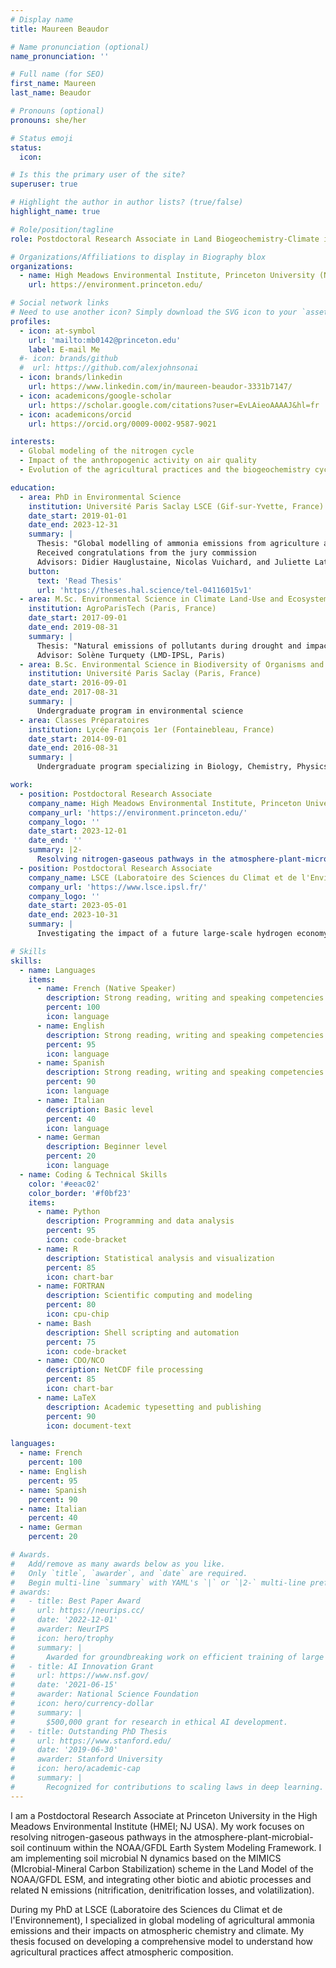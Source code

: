 ```yaml
---
# Display name
title: Maureen Beaudor

# Name pronunciation (optional)
name_pronunciation: ''

# Full name (for SEO)
first_name: Maureen
last_name: Beaudor

# Pronouns (optional)
pronouns: she/her

# Status emoji
status:
  icon: 

# Is this the primary user of the site?
superuser: true

# Highlight the author in author lists? (true/false)
highlight_name: true

# Role/position/tagline
role: Postdoctoral Research Associate in Land Biogeochemistry-Climate interactions

# Organizations/Affiliations to display in Biography blox
organizations:
  - name: High Meadows Environmental Institute, Princeton University (NJ, USA)
    url: https://environment.princeton.edu/

# Social network links
# Need to use another icon? Simply download the SVG icon to your `assets/media/icons/` folder.
profiles:
  - icon: at-symbol
    url: 'mailto:mb0142@princeton.edu'
    label: E-mail Me
  #- icon: brands/github
  #  url: https://github.com/alexjohnsonai
  - icon: brands/linkedin
    url: https://www.linkedin.com/in/maureen-beaudor-3331b7147/
  - icon: academicons/google-scholar
    url: https://scholar.google.com/citations?user=EvLAieoAAAAJ&hl=fr
  - icon: academicons/orcid
    url: https://orcid.org/0009-0002-9587-9021

interests:
  - Global modeling of the nitrogen cycle
  - Impact of the anthropogenic activity on air quality
  - Evolution of the agricultural practices and the biogeochemistry cycles 

education:
  - area: PhD in Environmental Science
    institution: Université Paris Saclay LSCE (Gif-sur-Yvette, France)
    date_start: 2019-01-01
    date_end: 2023-12-31
    summary: |
      Thesis: "Global modelling of ammonia emissions from agriculture and impact on atmospheric chemistry"
      Received congratulations from the jury commission
      Advisors: Didier Hauglustaine, Nicolas Vuichard, and Juliette Lathière
    button:
      text: 'Read Thesis'
      url: 'https://theses.hal.science/tel-04116015v1'
  - area: M.Sc. Environmental Science in Climate Land-Use and Ecosystem Services
    institution: AgroParisTech (Paris, France)
    date_start: 2017-09-01
    date_end: 2019-08-31
    summary: |
      Thesis: "Natural emissions of pollutants during drought and impact on air quality during Summer 2018 in Europe"
      Advisor: Solène Turquety (LMD-IPSL, Paris)
  - area: B.Sc. Environmental Science in Biodiversity of Organisms and Ecology
    institution: Université Paris Saclay (Paris, France)
    date_start: 2016-09-01
    date_end: 2017-08-31
    summary: |
      Undergraduate program in environmental science
  - area: Classes Préparatoires
    institution: Lycée François 1er (Fontainebleau, France)
    date_start: 2014-09-01
    date_end: 2016-08-31
    summary: |
      Undergraduate program specializing in Biology, Chemistry, Physics, and Geology, designed to prepare students for French agronomy and veterinary schools

work:
  - position: Postdoctoral Research Associate
    company_name: High Meadows Environmental Institute, Princeton University
    company_url: 'https://environment.princeton.edu/'
    company_logo: ''
    date_start: 2023-12-01
    date_end: ''
    summary: |2-
      Resolving nitrogen-gaseous pathways in the atmosphere-plant-microbial-soil continuum within the NOAA/GFDL Earth System Modeling Framework. Implementing soil microbial N dynamics based on the MIMICS (MIcrobial-Mineral Carbon Stabilization; Wieder et al., 2015) scheme in the Land Model of the NOAA/GFDL ESM, and integrating other biotic and abiotic processes and related N emissions (nitrification, denitrification losses, and volatilization). Principal Investigator: Elena Shevliakova (Geophysical Fluid Dynamics Laboratory, NJ, USA).
  - position: Postdoctoral Research Associate
    company_name: LSCE (Laboratoire des Sciences du Climat et de l'Environnement)
    company_url: 'https://www.lsce.ipsl.fr/'
    company_logo: ''
    date_start: 2023-05-01
    date_end: 2023-10-31
    summary: |
      Investigating the impact of a future large-scale hydrogen economy on atmospheric composition and climate using an Earth System Model. Assessing the climate and environmental impacts of green ammonia by exploiting the IPSL Earth System Model and developing an offline model for H2 soil uptake with key environmental output from the ORCHIDEE model. Principal Investigator: Didier Hauglustaine (CNRS-LSCE, FRANCE).

# Skills
skills:
  - name: Languages
    items:
      - name: French (Native Speaker)
        description: Strong reading, writing and speaking competencies
        percent: 100
        icon: language
      - name: English
        description: Strong reading, writing and speaking competencies
        percent: 95
        icon: language
      - name: Spanish
        description: Strong reading, writing and speaking competencies
        percent: 90
        icon: language
      - name: Italian
        description: Basic level
        percent: 40
        icon: language
      - name: German
        description: Beginner level
        percent: 20
        icon: language
  - name: Coding & Technical Skills
    color: '#eeac02'
    color_border: '#f0bf23'
    items:
      - name: Python
        description: Programming and data analysis
        percent: 95
        icon: code-bracket
      - name: R
        description: Statistical analysis and visualization
        percent: 85
        icon: chart-bar
      - name: FORTRAN
        description: Scientific computing and modeling
        percent: 80
        icon: cpu-chip
      - name: Bash
        description: Shell scripting and automation
        percent: 75
        icon: code-bracket
      - name: CDO/NCO
        description: NetCDF file processing
        percent: 85
        icon: chart-bar
      - name: LaTeX
        description: Academic typesetting and publishing
        percent: 90
        icon: document-text

languages:
  - name: French
    percent: 100
  - name: English
    percent: 95
  - name: Spanish
    percent: 90
  - name: Italian
    percent: 40
  - name: German
    percent: 20

# Awards.
#   Add/remove as many awards below as you like.
#   Only `title`, `awarder`, and `date` are required.
#   Begin multi-line `summary` with YAML's `|` or `|2-` multi-line prefix and indent 2 spaces below.
# awards:
#   - title: Best Paper Award
#     url: https://neurips.cc/
#     date: '2022-12-01'
#     awarder: NeurIPS
#     icon: hero/trophy
#     summary: |
#       Awarded for groundbreaking work on efficient training of large models.
#   - title: AI Innovation Grant
#     url: https://www.nsf.gov/
#     date: '2021-06-15'
#     awarder: National Science Foundation
#     icon: hero/currency-dollar
#     summary: |
#       $500,000 grant for research in ethical AI development.
#   - title: Outstanding PhD Thesis
#     url: https://www.stanford.edu/
#     date: '2019-06-30'
#     awarder: Stanford University
#     icon: hero/academic-cap
#     summary: |
#       Recognized for contributions to scaling laws in deep learning.
---
```


I am a Postdoctoral Research Associate at Princeton University in the High Meadows Environmental Institute (HMEI; NJ USA).
My work focuses on resolving nitrogen-gaseous pathways in the atmosphere-plant-microbial-soil continuum within the NOAA/GFDL Earth System Modeling Framework. I am implementing soil microbial N dynamics based on the MIMICS (MIcrobial-Mineral Carbon Stabilization) scheme in the Land Model of the NOAA/GFDL ESM, and integrating other biotic and abiotic processes and related N emissions (nitrification, denitrification losses, and volatilization).

During my PhD at LSCE (Laboratoire des Sciences du Climat et de l'Environnement), I specialized in global modeling of agricultural ammonia emissions and their impacts on atmospheric chemistry and climate. My thesis focused on developing a comprehensive model to understand how agricultural practices affect atmospheric composition.

